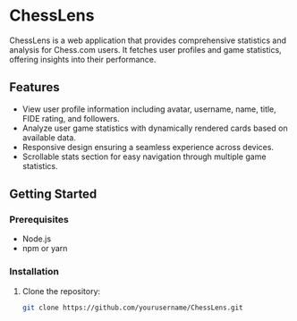 
# ChessLens

ChessLens is a web application that provides comprehensive statistics and analysis for Chess.com users. It fetches user profiles and game statistics, offering insights into their performance.

## Features

- View user profile information including avatar, username, name, title, FIDE rating, and followers.
- Analyze user game statistics with dynamically rendered cards based on available data.
- Responsive design ensuring a seamless experience across devices.
- Scrollable stats section for easy navigation through multiple game statistics.

## Getting Started

### Prerequisites

- Node.js
- npm or yarn

### Installation

1. Clone the repository:
   ```bash
   git clone https://github.com/yourusername/ChessLens.git
